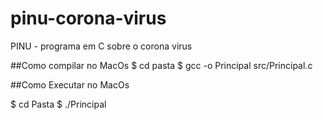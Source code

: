# pinu-corona-virus
PINU - programa em C sobre o corona virus


##Como compilar no MacOs
$ cd pasta
$ gcc -o Principal src/Principal.c

##Como Executar no MacOs

$ cd Pasta
$ ./Principal